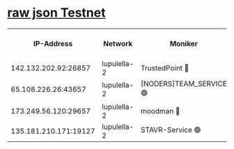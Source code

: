 [raw json Testnet](https://rpc-check.jaclalt.stavr.tech/jaclalt/rpc-jaclalt-result.json)
=

<table><tr><th>IP-Address</th><th>Network</th><th>Moniker</th><th>Latest Block Height</th><th>Earliest Block Height</th><th>Catching Up</th><th>Tx Index</th><th>Voting Power</th><th>Scan Time</th></tr><tr><td>142.132.202.92:26857</td><td>lupulella-2</td><td>TrustedPoint 🔴</td><td>7181781</td><td>6282001</td><td>False</td><td>off</td><td>400065</td><td>2024-03-19T19:10:06.284517814UTC</td></tr><tr><td>65.108.226.26:43657</td><td>lupulella-2</td><td>[NODERS]TEAM_SERVICE 🟢</td><td>7181781</td><td>6282001</td><td>False</td><td>on</td><td>0</td><td>2024-03-19T19:10:06.594284793UTC</td></tr><tr><td>173.249.56.120:29657</td><td>lupulella-2</td><td>moodman 🔴</td><td>7181781</td><td>7081781</td><td>False</td><td>off</td><td>1075134</td><td>2024-03-19T19:10:06.047724540UTC</td></tr><tr><td>135.181.210.171:19127</td><td>lupulella-2</td><td>STAVR-Service 🟢</td><td>7181779</td><td>7179001</td><td>False</td><td>on</td><td>0</td><td>2024-03-19T19:09:57.438492857UTC</td></tr></table>
